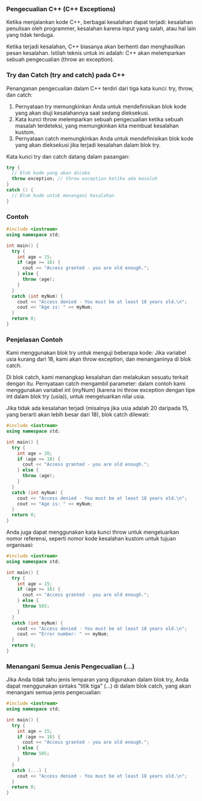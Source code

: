 ### Pengecualian C++ (C++ Exceptions)

Ketika menjalankan kode C++, berbagai kesalahan dapat terjadi: kesalahan penulisan oleh programmer, kesalahan karena input yang salah, atau hal lain yang tidak terduga.

Ketika terjadi kesalahan, C++ biasanya akan berhenti dan menghasilkan pesan kesalahan. Istilah teknis untuk ini adalah: C++ akan melemparkan sebuah pengecualian (throw an exception).

### Try dan Catch (try and catch) pada C++

Penanganan pengecualian dalam C++ terdiri dari tiga kata kunci: try, throw, dan catch:

1. Pernyataan try memungkinkan Anda untuk mendefinisikan blok kode yang akan diuji kesalahannya saat sedang dieksekusi.
2. Kata kunci throw melemparkan sebuah pengecualian ketika sebuah masalah terdeteksi, yang memungkinkan kita membuat kesalahan kustom.
3. Pernyataan catch memungkinkan Anda untuk mendefinisikan blok kode yang akan dieksekusi jika terjadi kesalahan dalam blok try.

Kata kunci try dan catch datang dalam pasangan:

```cpp
try {
  // Blok kode yang akan dicoba
  throw exception; // throw exception ketika ada masalah
}
catch () {
  // Blok kode untuk menangani kesalahan
}
```

### Contoh
```cpp
#include <iostream>
using namespace std;

int main() {
  try {
    int age = 15;
    if (age >= 18) {
      cout << "Access granted - you are old enough.";
    } else {
      throw (age);
    }
  }
  catch (int myNum) {
    cout << "Access denied - You must be at least 18 years old.\n";
    cout << "Age is: " << myNum;  
  }
  return 0;
}
```

### Penjelasan Contoh
Kami menggunakan blok try untuk menguji beberapa kode: Jika variabel usia kurang dari 18, kami akan throw exception, dan menanganinya di blok catch.

Di blok catch, kami menangkap kesalahan dan melakukan sesuatu terkait dengan itu. Pernyataan catch mengambil parameter: dalam contoh kami menggunakan variabel int (myNum) (karena ini throw exception dengan tipe int dalam blok try (usia)), untuk mengeluarkan nilai usia.

Jika tidak ada kesalahan terjadi (misalnya jika usia adalah 20 daripada 15, yang berarti akan lebih besar dari 18), blok catch dilewati:

```cpp
#include <iostream>
using namespace std;

int main() {
  try {
    int age = 20;
    if (age >= 18) {
      cout << "Access granted - you are old enough.";
    } else {
      throw (age);
    }
  }
  catch (int myNum) {
    cout << "Access denied - You must be at least 18 years old.\n";
    cout << "Age is: " << myNum;  
  }
  return 0;
}
```

Anda juga dapat menggunakan kata kunci throw untuk mengeluarkan nomor referensi, seperti nomor kode kesalahan kustom untuk tujuan organisasi:

```cpp
#include <iostream>
using namespace std;

int main() {
  try {
    int age = 15;
    if (age >= 18) {
      cout << "Access granted - you are old enough.";
    } else {
      throw 505;
    }
  }
  catch (int myNum) {
    cout << "Access denied - You must be at least 18 years old.\n";
    cout << "Error number: " << myNum;  
  }
  return 0;
}
```

### Menangani Semua Jenis Pengecualian (...)
Jika Anda tidak tahu jenis lemparan yang digunakan dalam blok try, Anda dapat menggunakan sintaks "titik tiga" (...) di dalam blok catch, yang akan menangani semua jenis pengecualian:

```cpp
#include <iostream>
using namespace std;

int main() {
  try {
    int age = 15;
    if (age >= 18) {
      cout << "Access granted - you are old enough.";
    } else {
      throw 505;
    }
  }
  catch (...) {
    cout << "Access denied - You must be at least 18 years old.\n";
  }
  return 0;
}
```
